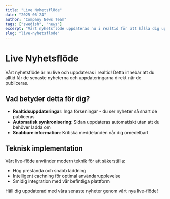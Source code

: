 ```yaml
---
title: "Live Nyhetsflöde"
date: "2025-06-24"
author: "Company News Team"
tags: ["swedish", "news"]
excerpt: "Vårt nyhetsflöde uppdateras nu i realtid för att hålla dig uppdaterad."
slug: "live-nyhetsflode"
---
```


# Live Nyhetsflöde

Vårt nyhetsflöde är nu live och uppdateras i realtid! Detta innebär att du alltid får de senaste nyheterna och uppdateringarna direkt när de publiceras.

## Vad betyder detta för dig?

- **Realtidsuppdateringar**: Inga förseningar - du ser nyheter så snart de publiceras
- **Automatisk synkronisering**: Sidan uppdateras automatiskt utan att du behöver ladda om
- **Snabbare information**: Kritiska meddelanden når dig omedelbart

## Teknisk implementation

Vårt live-flöde använder modern teknik för att säkerställa:
- Hög prestanda och snabb laddning
- Intelligent cachning för optimal användarupplevelse
- Smidig integration med vår befintliga plattform

Håll dig uppdaterad med våra senaste nyheter genom vårt nya live-flöde!
